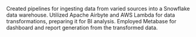 Created pipelines for ingesting data from varied sources into a Snowflake data warehouse. Utilized Apache Airbyte and AWS Lambda for data transformations, preparing it for BI analysis. Employed Metabase for dashboard and report generation from the transformed data.
